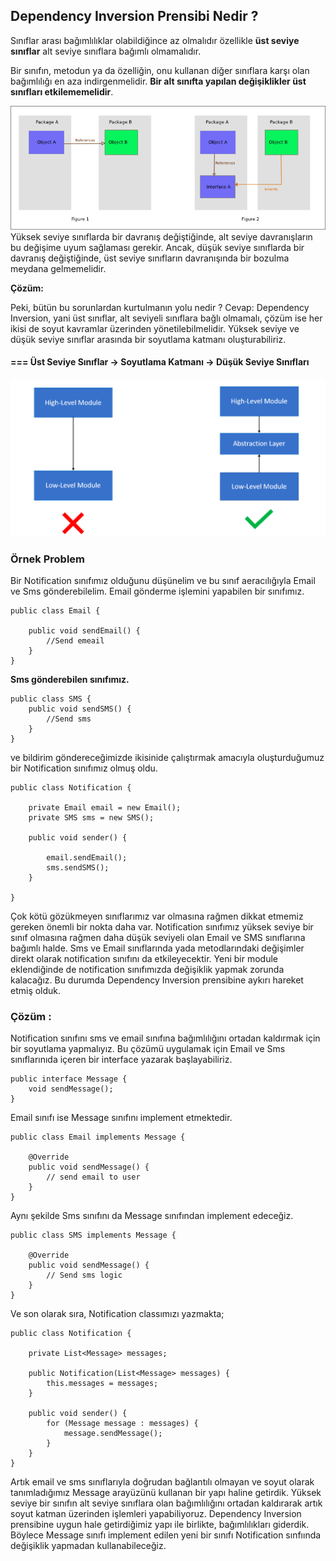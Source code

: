 ## Dependency Inversion Prensibi Nedir ?

Sınıflar arası bağımlılıklar olabildiğince az olmalıdır özellikle **üst seviye sınıflar** alt seviye sınıflara bağımlı
olmamalıdır.

Bir sınıfın, metodun ya da özelliğin, onu kullanan diğer sınıflara karşı olan bağımlılığı en aza indirgenmelidir. **Bir
alt sınıfta yapılan değişiklikler üst sınıfları etkilememelidir**.

![](images/img.png)
Yüksek seviye sınıflarda bir davranış değiştiğinde, alt seviye davranışların bu değişime uyum sağlaması gerekir. Ancak,
düşük seviye sınıflarda bir davranış değiştiğinde, üst seviye sınıfların davranışında bir bozulma meydana gelmemelidir.

**Çözüm:**

Peki, bütün bu sorunlardan kurtulmanın yolu nedir ?
Cevap: Dependency Inversion, yani üst sınıflar, alt seviyeli sınıflara bağlı olmamalı, çözüm ise her ikisi de soyut
kavramlar üzerinden yönetilebilmelidir. Yüksek seviye ve düşük seviye sınıflar arasında bir soyutlama katmanı
oluşturabiliriz.

#### === Üst Seviye Sınıflar -> Soyutlama Katmanı -> Düşük Seviye Sınıfları

![](images/img-layer.png)

### Örnek Problem

Bir Notification sınıfımız olduğunu düşünelim ve bu sınıf aeracılığıyla Email ve Sms gönderebilelim.
Email gönderme işlemini yapabilen bir sınıfımız.

```
public class Email {

    public void sendEmail() {
        //Send emeail
    }
}
```

**Sms gönderebilen sınıfımız.**

```
public class SMS {
    public void sendSMS() {
        //Send sms
    }
}
```

ve bildirim göndereceğimizde ikisinide çalıştırmak amacıyla oluşturduğumuz bir Notification sınıfımız olmuş oldu.

```
public class Notification {

    private Email email = new Email();
    private SMS sms = new SMS();

    public void sender() {

        email.sendEmail();
        sms.sendSMS();
    }

}
```

Çok kötü gözükmeyen sınıflarımız var olmasına rağmen dikkat etmemiz gereken önemli bir nokta daha var. Notification
sınıfımız yüksek seviye bir sınıf olmasına rağmen daha düşük seviyeli olan Email ve SMS sınıflarına bağımlı halde. Sms
ve Email sınıflarında yada metodlarındaki değişimler direkt olarak notification sınıfını da etkileyecektir. Yeni bir
module eklendiğinde de notification sınıfımızda değişiklik yapmak zorunda kalacağız. Bu durumda Dependency Inversion
prensibine aykırı hareket etmiş olduk.

### Çözüm :

Notification sınıfını sms ve email sınıfına bağımlılığını ortadan kaldırmak için bir soyutlama yapmalıyız. Bu çözümü
uygulamak için Email ve Sms sınıflarınıda içeren bir interface yazarak başlayabiliriz.

```
public interface Message {
    void sendMessage();
}
```

Email sınıfı ise Message sınıfını implement etmektedir.

```
public class Email implements Message {

    @Override
    public void sendMessage() {
        // send email to user
    }
}
```

Aynı şekilde Sms sınıfını da Message sınıfından implement edeceğiz.

```
public class SMS implements Message {

    @Override
    public void sendMessage() {
        // Send sms logic
    }
}
```

Ve son olarak sıra, Notification classımızı yazmakta;

```
public class Notification {

    private List<Message> messages;

    public Notification(List<Message> messages) {
        this.messages = messages;
    }

    public void sender() {
        for (Message message : messages) {
            message.sendMessage();
        }
    }
}
```

Artık email ve sms sınıflarıyla doğrudan bağlantılı olmayan ve soyut olarak tanımladığımız Message arayüzünü kullanan
bir yapı haline getirdik. Yüksek seviye bir sınıfın alt seviye sınıflara olan bağımlılığını ortadan kaldırarak artık
soyut katman üzerinden işlemleri yapabiliyoruz. Dependency Inversion prensibine uygun hale getirdiğimiz yapı ile
birlikte, bağımlılıkları giderdik. Böylece Message sınıfı implement edilen yeni bir sınıfı Notification sınfıında
değişiklik yapmadan kullanabileceğiz.